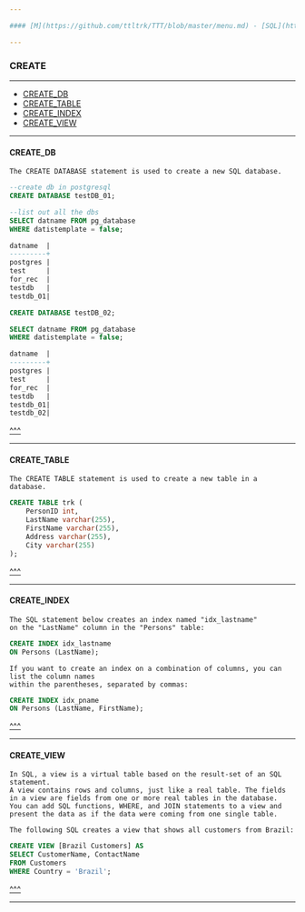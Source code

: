 ```yaml
---

#### [M](https://github.com/ttltrk/TTT/blob/master/menu.md) - [SQL](https://github.com/ttltrk/TTT/blob/master/SQL/SQL.md)

---
```


### CREATE

---

* [CREATE_DB](#CREATE_DB)
* [CREATE_TABLE](#CREATE_TABLE)
* [CREATE_INDEX](#CREATE_INDEX)
* [CREATE_VIEW](#CREATE_VIEW)

---

#### CREATE_DB

```
The CREATE DATABASE statement is used to create a new SQL database.
```

```sql
--create db in postgresql
CREATE DATABASE testDB_01;

--list out all the dbs
SELECT datname FROM pg_database
WHERE datistemplate = false;

datname  |
---------+
postgres |
test     |
for_rec  |
testdb   |
testdb_01|

CREATE DATABASE testDB_02;

SELECT datname FROM pg_database
WHERE datistemplate = false;

datname  |
---------+
postgres |
test     |
for_rec  |
testdb   |
testdb_01|
testdb_02|
```

[^^^](#CREATE)

---

#### CREATE_TABLE

```
The CREATE TABLE statement is used to create a new table in a database.
```

```sql
CREATE TABLE trk (
    PersonID int,
    LastName varchar(255),
    FirstName varchar(255),
    Address varchar(255),
    City varchar(255)
);
```

[^^^](#CREATE)

---

#### CREATE_INDEX

```
The SQL statement below creates an index named "idx_lastname"
on the "LastName" column in the "Persons" table:
```

```sql
CREATE INDEX idx_lastname
ON Persons (LastName);
```

```
If you want to create an index on a combination of columns, you can list the column names
within the parentheses, separated by commas:
```

```sql
CREATE INDEX idx_pname
ON Persons (LastName, FirstName);
```

[^^^](#CREATE)

---

#### CREATE_VIEW

```
In SQL, a view is a virtual table based on the result-set of an SQL statement.
A view contains rows and columns, just like a real table. The fields in a view are fields from one or more real tables in the database.
You can add SQL functions, WHERE, and JOIN statements to a view and present the data as if the data were coming from one single table.

The following SQL creates a view that shows all customers from Brazil:
```

```sql
CREATE VIEW [Brazil Customers] AS
SELECT CustomerName, ContactName
FROM Customers
WHERE Country = 'Brazil';
```

[^^^](#CREATE)

---
